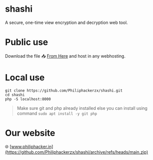 # shashi

A secure, one-time view encryption and decryption web tool.

# Public use

Download the file 📥 [From Here](https://github.com/Philiphackerzx/shashi/archive/refs/heads/main.zip) and host in any webhosting.

# Local use

```
git clone https://github.com/Philiphackerzx/shashi.git
cd shashi
php -S localhost:8000
```

> Make sure git and php already installed else you can install using command `sudo apt install -y git php`

# Our website

🌐 [www.philiphacker.in](https://github.com/Philiphackerzx/shashi/archive/refs/heads/main.zip)
